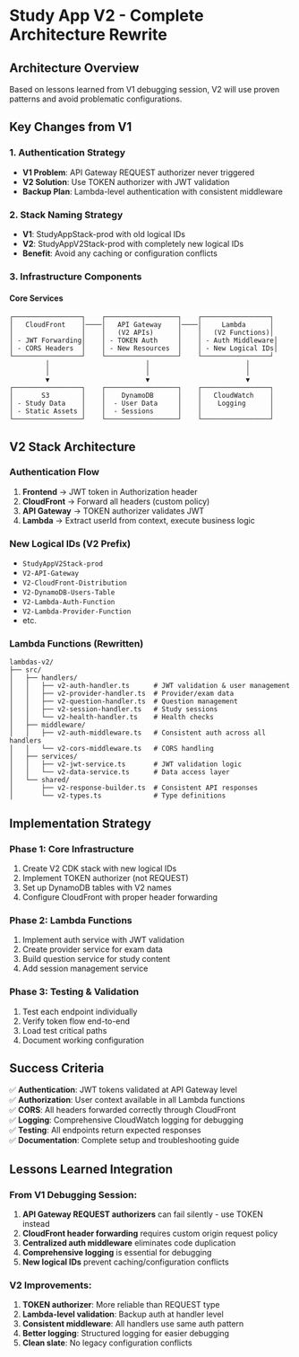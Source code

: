 # Study App V2 - Complete Architecture Rewrite

## Architecture Overview

Based on lessons learned from V1 debugging session, V2 will use proven patterns and avoid problematic configurations.

## Key Changes from V1

### 1. Authentication Strategy
- **V1 Problem**: API Gateway REQUEST authorizer never triggered
- **V2 Solution**: Use TOKEN authorizer with JWT validation
- **Backup Plan**: Lambda-level authentication with consistent middleware

### 2. Stack Naming Strategy  
- **V1**: StudyAppStack-prod with old logical IDs
- **V2**: StudyAppV2Stack-prod with completely new logical IDs
- **Benefit**: Avoid any caching or configuration conflicts

### 3. Infrastructure Components

#### Core Services
```
┌─────────────────┐    ┌──────────────────┐    ┌─────────────────┐
│   CloudFront    │────│   API Gateway    │────│     Lambda      │
│                 │    │   (V2 APIs)      │    │   (V2 Functions)│
│ - JWT Forwarding│    │ - TOKEN Auth     │    │ - Auth Middleware│
│ - CORS Headers  │    │ - New Resources  │    │ - New Logical IDs│
└─────────────────┘    └──────────────────┘    └─────────────────┘
         │                        │                        │
         │                        │                        │
         ▼                        ▼                        ▼
┌─────────────────┐    ┌──────────────────┐    ┌─────────────────┐
│       S3        │    │    DynamoDB      │    │   CloudWatch    │
│ - Study Data    │    │  - User Data     │    │    Logging      │
│ - Static Assets │    │  - Sessions      │    │                 │
└─────────────────┘    └──────────────────┘    └─────────────────┘
```

## V2 Stack Architecture

### Authentication Flow
1. **Frontend** → JWT token in Authorization header
2. **CloudFront** → Forward all headers (custom policy)
3. **API Gateway** → TOKEN authorizer validates JWT
4. **Lambda** → Extract userId from context, execute business logic

### New Logical IDs (V2 Prefix)
- `StudyAppV2Stack-prod`
- `V2-API-Gateway`
- `V2-CloudFront-Distribution`  
- `V2-DynamoDB-Users-Table`
- `V2-Lambda-Auth-Function`
- `V2-Lambda-Provider-Function`
- etc.

### Lambda Functions (Rewritten)
```
lambdas-v2/
├── src/
│   ├── handlers/
│   │   ├── v2-auth-handler.ts      # JWT validation & user management
│   │   ├── v2-provider-handler.ts  # Provider/exam data
│   │   ├── v2-question-handler.ts  # Question management
│   │   ├── v2-session-handler.ts   # Study sessions
│   │   └── v2-health-handler.ts    # Health checks
│   ├── middleware/
│   │   ├── v2-auth-middleware.ts   # Consistent auth across all handlers
│   │   └── v2-cors-middleware.ts   # CORS handling
│   ├── services/
│   │   ├── v2-jwt-service.ts       # JWT validation logic
│   │   └── v2-data-service.ts      # Data access layer
│   └── shared/
│       ├── v2-response-builder.ts  # Consistent API responses
│       └── v2-types.ts             # Type definitions
```

## Implementation Strategy

### Phase 1: Core Infrastructure
1. Create V2 CDK stack with new logical IDs
2. Implement TOKEN authorizer (not REQUEST)
3. Set up DynamoDB tables with V2 names
4. Configure CloudFront with proper header forwarding

### Phase 2: Lambda Functions  
1. Implement auth service with JWT validation
2. Create provider service for exam data
3. Build question service for study content
4. Add session management service

### Phase 3: Testing & Validation
1. Test each endpoint individually
2. Verify token flow end-to-end
3. Load test critical paths
4. Document working configuration

## Success Criteria

✅ **Authentication**: JWT tokens validated at API Gateway level  
✅ **Authorization**: User context available in all Lambda functions  
✅ **CORS**: All headers forwarded correctly through CloudFront  
✅ **Logging**: Comprehensive CloudWatch logging for debugging  
✅ **Testing**: All endpoints return expected responses  
✅ **Documentation**: Complete setup and troubleshooting guide  

## Lessons Learned Integration

### From V1 Debugging Session:
1. **API Gateway REQUEST authorizers** can fail silently - use TOKEN instead
2. **CloudFront header forwarding** requires custom origin request policy  
3. **Centralized auth middleware** eliminates code duplication
4. **Comprehensive logging** is essential for debugging
5. **New logical IDs** prevent caching/configuration conflicts

### V2 Improvements:
1. **TOKEN authorizer**: More reliable than REQUEST type
2. **Lambda-level validation**: Backup auth at handler level  
3. **Consistent middleware**: All handlers use same auth pattern
4. **Better logging**: Structured logging for easier debugging
5. **Clean slate**: No legacy configuration conflicts